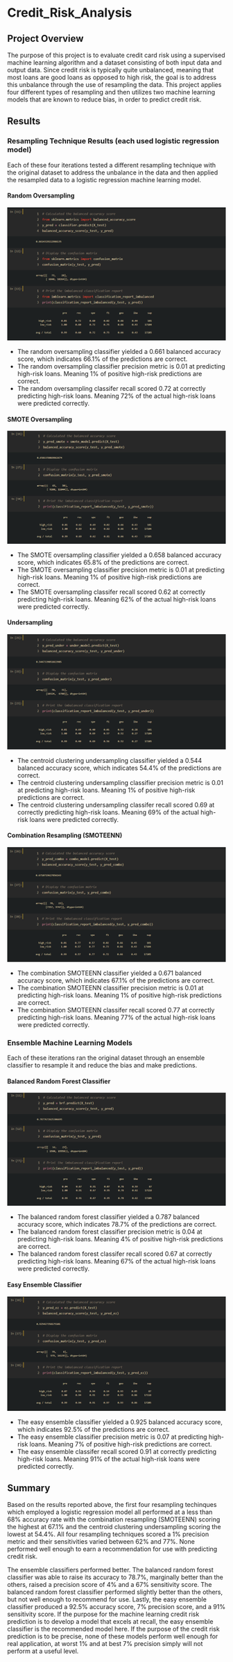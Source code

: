 # Credit_Risk_Analysis

## Project Overview
The purpose of this project is to evaluate credit card risk using a supervised machine learning algorithm and a dataset consisting of both input data and output data.  Since credit risk is typically quite unbalanced, meaning that most loans are good loans as opposed to high risk, the goal is to address this unbalance through the use of resampling the data.  This project applies four different types of resampling and then utilizes two machine learning models that are known to reduce bias, in order to predict credit risk.

## Results

### Resampling Technique Results (each used logistic regression model)

Each of these four iterations tested a different resampling technique with the original dataset to address the unbalance in the data and then applied the resampled data to a logistic regression machine learning model.

#### Random Oversampling

![naive_oversampling](https://github.com/mewers2/Credit_Risk_Analysis/blob/main/Resources/naive_oversampling.png)

- The random oversampling classifier yielded a 0.661 balanced accuracy score, which indicates 66.1% of the predictions are correct.
- The random oversampling classifier precision metric is 0.01 at predicting high-risk loans.  Meaning 1% of positive high-risk predictions are correct.
- The random oversampling classifer recall scored 0.72 at correctly predicting high-risk loans.  Meaning 72% of the actual high-risk loans were predicted correctly.

#### SMOTE Oversampling

![smote](https://github.com/mewers2/Credit_Risk_Analysis/blob/main/Resources/smote.png)

- The SMOTE oversampling classifier yielded a 0.658 balanced accuracy score, which indicates 65.8% of the predictions are correct.
- The SMOTE oversampling classifier precision metric is 0.01 at predicting high-risk loans.  Meaning 1% of positive high-risk predictions are correct.
- The SMOTE oversampling classifer recall scored 0.62 at correctly predicting high-risk loans.  Meaning 62% of the actual high-risk loans were predicted correctly.

#### Undersampling

![cc_undersampling](https://github.com/mewers2/Credit_Risk_Analysis/blob/main/Resources/cc_undersampling.png)

- The centroid clustering undersampling classifier yielded a 0.544 balanced accuracy score, which indicates 54.4% of the predictions are correct.
- The centroid clustering undersampling classifier precision metric is 0.01 at predicting high-risk loans.  Meaning 1% of positive high-risk predictions are correct.
- The centroid clustering undersampling classifer recall scored 0.69 at correctly predicting high-risk loans.  Meaning 69% of the actual high-risk loans were predicted correctly.

#### Combination Resampling (SMOTEENN)

![combo_resampling](https://github.com/mewers2/Credit_Risk_Analysis/blob/main/Resources/combo_resampling.png)

- The combination SMOTEENN classifier yielded a 0.671 balanced accuracy score, which indicates 67.1% of the predictions are correct.
- The combination SMOTEENN classifier precision metric is 0.01 at predicting high-risk loans.  Meaning 1% of positive high-risk predictions are correct.
- The combination SMOTEENN classifer recall scored 0.77 at correctly predicting high-risk loans.  Meaning 77% of the actual high-risk loans were predicted correctly.


### Ensemble Machine Learning Models

Each of these iterations ran the original dataset through an ensemble classifier to resample it and reduce the bias and make predictions.

#### Balanced Random Forest Classifier

![brf](https://github.com/mewers2/Credit_Risk_Analysis/blob/main/Resources/brf.png)

- The balanced random forest classifier yielded a 0.787 balanced accuracy score, which indicates 78.7% of the predictions are correct.
- The balanced random forest classifier precision metric is 0.04 at predicting high-risk loans.  Meaning 4% of positive high-risk predictions are correct.
- The balanced random forest classifer recall scored 0.67 at correctly predicting high-risk loans.  Meaning 67% of the actual high-risk loans were predicted correctly.

#### Easy Ensemble Classifier

![ez_ensemble](https://github.com/mewers2/Credit_Risk_Analysis/blob/main/Resources/ez_ensemble.png)

- The easy ensemble classifier yielded a 0.925 balanced accuracy score, which indicates 92.5% of the predictions are correct.
- The easy ensemble classifier precision metric is 0.07 at predicting high-risk loans.  Meaning 7% of positive high-risk predictions are correct.
- The easy ensemble classifer recall scored 0.91 at correctly predicting high-risk loans.  Meaning 91% of the actual high-risk loans were predicted correctly.

## Summary
Based on the results reported above, the first four resampling techinques which employed a logistic regression model all performed at a less than 68% accuracy rate with the combination resampling (SMOTEENN) scoring the highest at 67.1% and the centroid clustering undersampling scoring the lowest at 54.4%.  All four resampling techniques scored a 1% precision metric and their sensitivities varied between 62% and 77%.  None performed well enough to earn a recommendation for use with predicting credit risk.

The ensemble classifiers performed better.  The balanced random forest classifier was able to raise its accuracy to 78.7%, marginally better than the others, raised a precision score of 4% and a 67% sensitivity score.  The balanced random forest classifier performed slightly better than the others, but not well enough to recommend for use.  Lastly, the easy ensemble classifier produced a 92.5% accuracy score, 7% precision score, and a 91% sensitivity score.  If the purpose for the machine learning credit risk prediction is to develop a model that excels at recall, the easy ensemble classifier is the recommended model here.  If the purpose of the credit risk prediction is to be precise, none of these models perform well enough for real application, at worst 1% and at best 7% precision simply will not perform at a useful level.